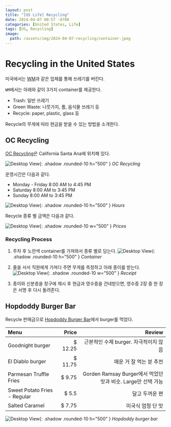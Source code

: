 ```yaml
---
layout: post
title: "[US Life] Recycling"
date: 2024-04-07 00:57 -0700
categories: [United States, Life]
tags: [US, Recycling]
image:
  path: /assets/img/2024-04-07-recycling/container.jpeg
---
```


# Recycling in the United States

미국에서는 [WM][wm]과 같은 업체를 통해 쓰레기를 버린다.

`WM`에서는 아래와 같이 3가지 container를 제공한다.

- Trash: 일반 쓰레기
- Green Waste: 나뭇가지, 풀, 음식물 쓰레기 등
- Recycle: paper, plastic, glass 등

Recycle의 무게에 따라 현금을 받을 수 있는 방법을 소개한다.

## OC Recycling

[OC Recycling][oc-recycling]은 California Santa Ana에 위치해 있다.

![Desktop View](/assets/img/2024-04-07-recycling/oc_recycling.jpeg){: .shadow .rounded-10 h="500" }
_OC Recycling_

운영시간은 다음과 같다.

- Monday - Friday 8:00 AM to 4:45 PM
- Saturday 8:00 AM to 3:45 PM
- Sunday 8:00 AM to 3:45 PM

![Desktop View](/assets/img/2024-04-07-recycling/hours.jpeg){: .shadow .rounded-10 h="500" }
_Hours_

Recycle 종류 별 금액은 다음과 같다.

![Desktop View](/assets/img/2024-04-07-recycling/prices.jpeg){: .shadow .rounded-10 w="500" }
_Prices_

### Recycling Process

1. 주차 후 노란색 container를 가져와서 종류 별로 담는다.
   ![Desktop View](/assets/img/2024-04-07-recycling/container.jpeg){: .shadow .rounded-10 h="500" }
   _Container_

2. 줄을 서서 직원에게 가져다 주면 무게를 측정하고 아래 종이를 받는다.
   ![Desktop View](/assets/img/2024-04-07-recycling/receipt.jpeg){: .shadow .rounded-10 w="500" }
   _Receipt_

3. 종이와 신분층을 창구에 제시 후 현금과 영수증을 건네받으면, 영수증 2장 중 한 장은 서명 후 다시 돌려준다.

## Hopdoddy Burger Bar

Recycle 판매금으로 [Hopdoddy Burger Bar][hopdoddy]에서 burger를 먹었다.

| Menu                         |   Price |                                                       Review |
| :--------------------------- | ------: | -----------------------------------------------------------: |
| Goodnight burger             | $ 12.25 |                        근본적인 수제 burger. 자극적이지 않음 |
| El Diablo burger             | $ 11.75 |                                      매운 거 잘 먹는 분 추천 |
| Parmesan Truffle Fries       |  $ 9.75 | Gorden Ramsay Burger에서 먹었던 맛과 비슷. Large만 선택 가능 |
| Sweet Potato Fries - Regular |   $ 5.5 |                                               달고 두꺼운 편 |
| Salted Caramel               |  $ 7.75 |                                            미국식 엄청 단 맛 |

![Desktop View](/assets/img/2024-04-07-recycling/hopdoddy.jpeg){: .shadow .rounded-10 h="500" }
_Hopdoddy burger bar_

[wm]: https://www.wm.com
[oc-recycling]: https://www.ocrecycling.com
[hopdoddy]: https://maps.app.goo.gl/5eDkhgKAWJt382xy7
